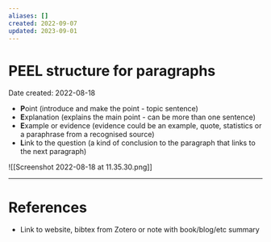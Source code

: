 ```yaml
---
aliases: []
created: 2022-09-07
updated: 2023-09-01
---
```


# PEEL structure for paragraphs
Date created: 2022-08-18

- **P**oint (introduce and make the point - topic sentence)
- **E**xplanation (explains the main point - can be more than one sentence)
- **E**xample or evidence (evidence could be an example, quote, statistics or a paraphrase from a recognised source)
- **L**ink to the question (a kind of conclusion to the paragraph that links to the next paragraph)

![[Screenshot 2022-08-18 at 11.35.30.png]]

---
# References
* Link to website, bibtex from Zotero or note with book/blog/etc summary